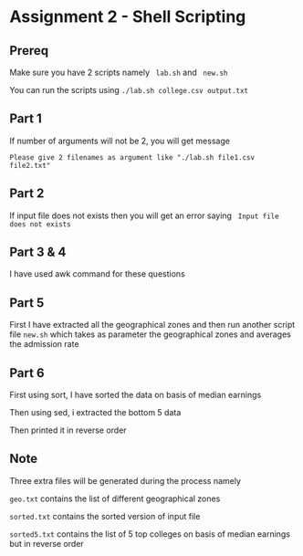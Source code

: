 # Assignment 2 - Shell Scripting


## Prereq

Make sure you have 2 scripts namely ` lab.sh` and ` new.sh`


You can run the scripts using ` ./lab.sh college.csv output.txt `

## Part 1

If number of arguments will not be 2, you will get message 

` Please give 2 filenames as argument like "./lab.sh file1.csv file2.txt" `

## Part 2

If input file does not exists then you will get an error saying ` Input file does not exists`

## Part 3 & 4

I have used awk command for these questions

## Part 5

First I have extracted all the geographical zones and then run another script file `new.sh` which takes as parameter the geographical zones and averages the admission rate

## Part 6

First using sort, I have sorted the data on basis of median earnings

Then using sed, i extracted the bottom 5 data 

Then printed it in reverse order

## Note

Three extra files will be generated during the process namely

 `geo.txt` contains the list of different geographical zones

 `sorted.txt` contains the sorted version of input file 

 `sorted5.txt` contains the list of 5 top colleges on basis of median earnings but in reverse order


